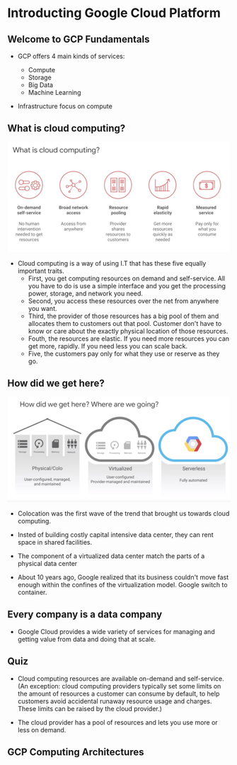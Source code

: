 <h1>Introducting Google Cloud Platform</h1>

<h2>Welcome to GCP Fundamentals</h2>

* GCP offers 4 main kinds of services:
    * Compute
    * Storage
    * Big Data
    * Machine Learning

* Infrastructure focus on compute

<h2>What is cloud computing?</h2>

<img src="imgs/01.png"/>

* Cloud computing is a way of using I.T that has these five equally important traits.
    * First, you get computing resources on demand and self-service. All you have to do is use a simple interface and you get the processing power, storage, and network you need.
    * Second, you access these resources over the net from anywhere you want.
    * Third, the provider of those resources has a big pool of them and allocates them to customers out that pool. Customer don't have to know or care about the exactly physical location of those resources.
    * Fouth, the resources are elastic. If you need more resources you can get more, rapidly. If you need less you can scale back.
    * Five, the customers pay only for what they use or reserve as they go.

<h2>How did we get here?</h2>

<img src="imgs/02.png"/>

* Colocation was the first wave of the trend that brought us towards cloud computing.
* Insted of building costly capital intensive data center, they can rent space in shared facilities.

* The component of a virtualized data center match the parts of a physical data center

* About 10 years ago, Google realized that its business couldn't move fast enough within the confines of the virtualization model. Google switch to container.

<h2>Every company is a data company</h2>

* Google Cloud provides a wide variety of services for managing and getting value from data and doing that at scale.

<h2>Quiz</h2>

*  Cloud computing resources are available on-demand and self-service. (An exception: cloud computing providers typically set some limits on the amount of resources a customer can consume by default, to help customers avoid accidental runaway resource usage and charges. These limits can be raised by the cloud provider.)

* The cloud provider has a pool of resources and lets you use more or less on demand.

<h2>GCP Computing Architectures</h2>

